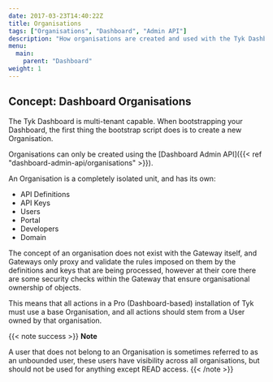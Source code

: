 ```yaml
---
date: 2017-03-23T14:40:22Z
title: Organisations
tags: ["Organisations", "Dashboard", "Admin API"]
description: "How organisations are created and used with the Tyk Dashboard"
menu:
  main:
    parent: "Dashboard"
weight: 1 
---
```


## Concept: Dashboard Organisations

The Tyk Dashboard is multi-tenant capable. When bootstrapping your Dashboard, the first thing the bootstrap script does is to create a new Organisation.

Organisations can only be created using the [Dashboard Admin API]({{< ref "dashboard-admin-api/organisations" >}}).

An Organisation is a completely isolated unit, and has its own:

* API Definitions
* API Keys
* Users
* Portal
* Developers
* Domain

The concept of an organisation does not exist with the Gateway itself, and Gateways only proxy and validate the rules imposed on them by the definitions and keys that are being processed, however at their core there are some security checks within the Gateway that ensure organisational ownership of objects.

This means that all actions in a Pro (Dashboard-based) installation of Tyk must use a base Organisation, and all actions should stem from a User owned by that organisation.

{{< note success >}}
**Note**  

A user that does not belong to an Organisation is sometimes referred to as an unbounded user, these users have visibility across all organisations, but should not be used for anything except READ access.
{{< /note >}}

